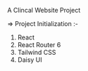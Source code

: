 A Clincal Website Project

=> Project Initialization :-

1. React
2. React Router 6
3. Tailwind CSS
4. Daisy UI

